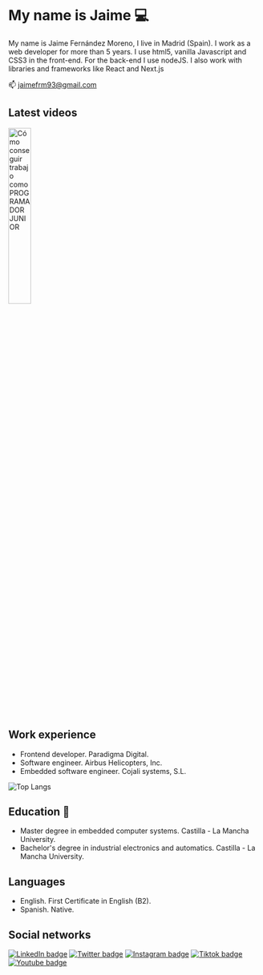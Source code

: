 # My name is Jaime :computer:

My name is Jaime Fernández Moreno, I live in Madrid (Spain).
I work as a web developer for more than 5 years. I use html5, vanilla Javascript and CSS3 in the front-end.
For the back-end I use nodeJS.
I also work with libraries and frameworks like React and Next.js

📫 jaimefrm93@gmail.com

## Latest videos
<a href='https://youtu.be/QOsz1w3M9ek?si=YvKZYjDZ6_ICZtHB' target='_blank'>
  <img width='30%' src='https://i.ytimg.com/vi/QOsz1w3M9ek/hqdefault.jpg' alt='Cómo conseguir trabajo como PROGRAMADOR JUNIOR' />
</a>


## Work experience
- Frontend developer. Paradigma Digital.
- Software engineer. Airbus Helicopters, Inc.
- Embedded software engineer. Cojali systems, S.L.

![Top Langs](https://github-readme-stats.vercel.app/api/top-langs/?username=soyjaimefm&theme=radical&layout=compact)

## Education :book:
- Master degree in embedded computer systems. Castilla - La Mancha University.
- Bachelor's degree in industrial electronics and automatics. Castilla - La Mancha University.

## Languages
- English. First Certificate in English (B2).
- Spanish. Native.

## Social networks
[![LinkedIn badge](https://img.shields.io/badge/-Jaime_Fern%C3%A1ndez_Moreno-blue?logo=LinkedIn&style=flat)](https://www.linkedin.com/in/jaime-fernandez-moreno/)
[![Twitter badge](https://img.shields.io/badge/-@soyjaimefm-black?logo=X&style=flat)](https://twitter.com/soyjaimefm)
[![Instagram badge](https://img.shields.io/badge/-@soyjaimefm-white?logo=Instagram&style=flat)](https://www.instagram.com/soyjaimefm/?hl=es)
[![Tiktok badge](https://img.shields.io/badge/-@soyjaimefm-black?logo=tiktok&style=flat)](https://www.tiktok.com/@soyjaimefm)
[![Youtube badge](https://img.shields.io/badge/-@soyjaimefm-red?logo=Youtube&style=flat&color=FF0004)](https://www.youtube.com/@soyjaimefm)
